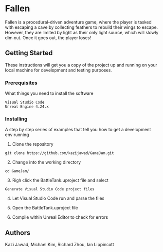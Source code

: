 # Fallen

Fallen is a procedural-driven adventure game, where the player is tasked with escaping a cave by collecting feathers to rebuild their wings to escape. However, they are limited by light as their only light source, which will slowly dim out. Once it goes out, the player loses!

## Getting Started

These instructions will get you a copy of the project up and running on your local machine for development and testing purposes.

### Prerequisites

What things you need to install the software

```
Visual Studio Code
Unreal Engine 4.24.x
```

### Installing

A step by step series of examples that tell you how to get a development env running

1. Clone the repository

```
git clone https://github.com/kazijawad/GameJam.git
```

2. Change into the working directory

```
cd GameJam/
```

3. Righ click the BattleTank.uproject file and select

```
Generate Visual Studio Code project files
```

4. Let Visual Studio Code run and parse the files

5. Open the BattleTank.uproject file

6. Compile within Unreal Editor to check for errors

## Authors

Kazi Jawad, Michael Kim, Richard Zhou, Ian Lippincott
